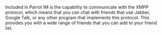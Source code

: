 Included in Parrot IM is the capability to communicate with the XMPP protocol, which means that you can chat with friends that use Jabber, Google Talk, or any other program that implements this protocol. This provides you with a wide range of friends that you can add to your friend list.
